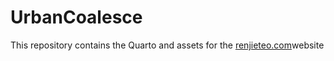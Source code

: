# UrbanCoalesce

This repository contains the Quarto and assets for the [renjieteo.com](www.renjieteo.com)website
